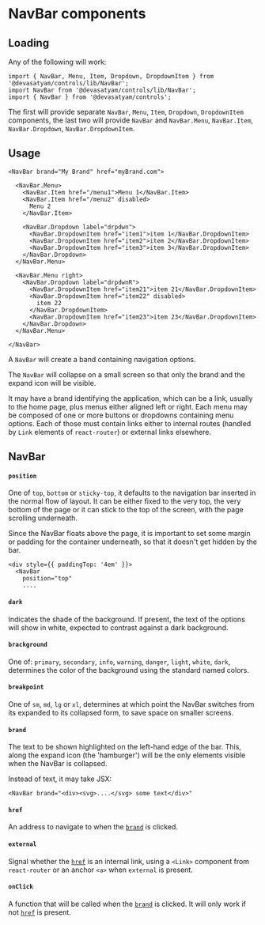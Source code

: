 # NavBar components

## Loading

Any of the following will work:

```
import { NavBar, Menu, Item, Dropdown, DropdownItem } from '@devasatyam/controls/lib/NavBar';
import NavBar from '@devasatyam/controls/lib/NavBar';
import { NavBar } from '@devasatyam/controls';
```

The first will provide separate `NavBar`, `Menu`, `Item`, `Dropdown`, `DropdownItem` components, the last two will provide `NavBar` and `NavBar.Menu`, `NavBar.Item`, `NavBar.Dropdown`, `NavBar.DropdownItem`.

## Usage

```
<NavBar brand="My Brand" href="myBrand.com">

  <NavBar.Menu>
    <NavBar.Item href="/menu1">Menu 1</NavBar.Item>
    <NavBar.Item href="/menu2" disabled>
      Menu 2
    </NavBar.Item>

    <NavBar.Dropdown label="drpdwn">
      <NavBar.DropdownItem href="item1">item 1</NavBar.DropdownItem>
      <NavBar.DropdownItem href="item2">item 2</NavBar.DropdownItem>
      <NavBar.DropdownItem href="item3">item 3</NavBar.DropdownItem>
    </NavBar.Dropdown>
  </NavBar.Menu>

  <NavBar.Menu right>
    <NavBar.Dropdown label="drpdwnR">
      <NavBar.DropdownItem href="item21">item 21</NavBar.DropdownItem>
      <NavBar.DropdownItem href="item22" disabled>
        item 22
      </NavBar.DropdownItem>
      <NavBar.DropdownItem href="item23">item 23</NavBar.DropdownItem>
    </NavBar.Dropdown>
  </NavBar.Menu>

</NavBar>
```

A `NavBar` will create a band containing navigation options.

The `NavBar` will collapse on a small screen so that only the brand and the expand icon will be visible.

It may have a brand identifying the application, which can be a link, usually to the home page, plus menus either aligned left or right. Each menu may be composed of one or more buttons or dropdowns containing menu options. Each of those must contain links either to internal routes (handled by `Link` elements of `react-router`) or external links elsewhere.

## NavBar

#### `position`

One of `top`, `bottom` or `sticky-top`, it defaults to the navigation bar inserted in the normal flow of layout. It can be either fixed to the very top, the very bottom of the page or it can stick to the top of the screen, with the page scrolling underneath.

Since the NavBar floats above the page, it is important to set some margin or padding for the container underneath, so that it doesn't get hidden by the bar.

```
<div style={{ paddingTop: '4em' }}>
  <NavBar
    position="top"
    ....
```

#### `dark`

Indicates the shade of the background. If present, the text of the options will show in white, expected to contrast against a dark background.

#### `brackground`

One of: `primary`, `secondary`, `info`, `warning`, `danger`, `light`, `white`, `dark`, determines the color of the background using the standard named colors.

#### `breakpoint`

One of `sm`, `md`, `lg` or `xl`, determines at which point the NavBar switches from its expanded to its collapsed form, to save space on smaller screens.

#### `brand`

The text to be shown highlighted on the left-hand edge of the bar. This, along the expand icon (the 'hamburger') will be the only elements visible when the NavBar is collapsed.

Instead of text, it may take JSX:

```
<NavBar brand="<div><svg>....</svg> some text</div>"
```

#### `href`

An address to navigate to when the [`brand`](#brand) is clicked.

#### `external`

Signal whether the [`href`](#href) is an internal link, using a `<Link>` component from `react-router` or an anchor `<a>` when `external` is present.

#### `onClick`

A function that will be called when the [`brand`](#brand) is clicked. It will only work if not [`href`](#href) is present.
